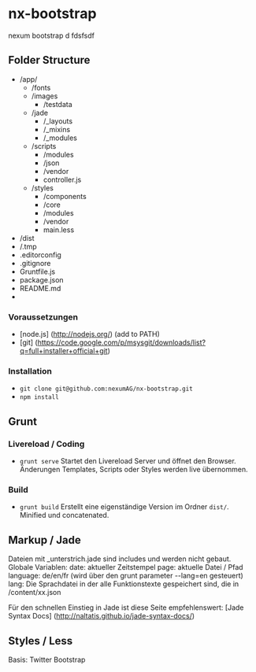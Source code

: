 nx-bootstrap
============

nexum bootstrap  d
fdsfsdf

## Folder Structure


- /app/
	- /fonts
	- /images
		- /testdata
	- /jade
		- /_layouts
		- /_mixins
		- /_modules
	- /scripts
		- /modules
		- /json
		- /vendor
		- controller.js
	- /styles
		- /components
		- /core
		- /modules
		- /vendor
		- main.less
- /dist
- /.tmp 
- .editorconfig
- .gitignore
- Gruntfile.js
- package.json
- README.md
- 

### Voraussetzungen
* [node.js]  (http://nodejs.org/) (add to PATH)
* [git] (https://code.google.com/p/msysgit/downloads/list?q=full+installer+official+git)

### Installation
* `git clone git@github.com:nexumAG/nx-bootstrap.git`
* `npm install`

## Grunt
### Livereload / Coding
* `grunt serve`
Startet den Livereload Server und öffnet den Browser. Änderungen Templates, Scripts oder Styles werden live übernommen.

### Build
* `grunt build`
Erstellt eine eigenständige Version im Ordner `dist/`. Minified und concatenated.


## Markup / Jade
Dateien mit _unterstrich.jade sind includes und werden nicht gebaut.
Globale Variablen:
date: aktueller Zeitstempel
page: aktuelle Datei / Pfad
language: de/en/fr (wird über den grunt parameter --lang=en gesteuert)
lang: Die Sprachdatei in der alle Funktionstexte gespeichert sind, die in /content/xx.json 

Für den schnellen Einstieg in Jade ist diese Seite empfehlenswert: [Jade Syntax Docs] (http://naltatis.github.io/jade-syntax-docs/)

## Styles / Less
Basis: Twitter Bootstrap
